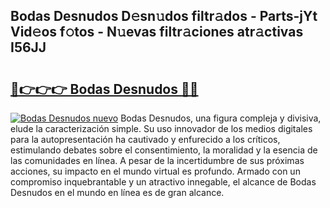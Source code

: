 ## Bodas Desnudos D𝚎sn𝚞dos filtr𝚊dos - Parts-jYt Vid𝚎os f𝚘tos - N𝚞evas filtr𝚊ciones atr𝚊ctivas I56JJ

# <h2><a href="http://mb6qro.tromn.icu/?c=Bodas+Desnudos">🔗👉👉👉 Bodas Desnudos 🔗🔗</a></h2>

[![Bodas Desnudos nuevo](https://i.imgur.com/pEAQMta.gif)](http://mb6qro.tromn.icu/?c=Bodas+Desnudos)
Bodas Desnudos, una figura compleja y divisiva, elude la caracterización simple. Su uso innovador de los medios digitales para la autopresentación ha cautivado y enfurecido a los críticos, estimulando debates sobre el consentimiento, la moralidad y la esencia de las comunidades en línea. A pesar de la incertidumbre de sus próximas acciones, su impacto en el mundo virtual es profundo. Armado con un compromiso inquebrantable y un atractivo innegable, el alcance de Bodas Desnudos en el mundo en línea es de gran alcance.
